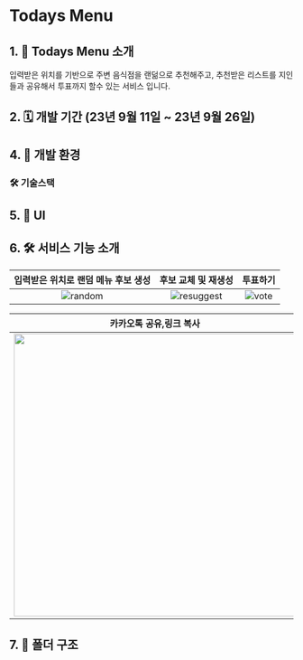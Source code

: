 # Todays Menu

## 1. 📱 Todays Menu 소개
입력받은 위치를 기반으로 주변 음식점을 랜덞으로 추천해주고, 추천받은 리스트를 지인들과 공유해서 투표까지 할수 있는 서비스 입니다.



## 2. 🗓️ 개발 기간 (23년 9월 11일 ~ 23년 9월 26일)

## 4. 🌳 개발 환경

### 🛠️ 기술스택

## 5. 🎨 UI

## 6. 🛠️ 서비스 기능 소개
|               입력받은 위치로 랜덤 메뉴 후보 생성            |                 후보 교체 및 재생성         | 투표하기 |
| :---------------------------------: | :---------------------------------: | :---------------------------------: |
| ![random](https://github.com/bringvotrevin/todays-menu-front/assets/81025416/3902bde0-3d48-49eb-a418-01b1ea5582c3) |  ![resuggest](https://github.com/bringvotrevin/todays-menu-front/assets/81025416/d6ce2b0f-2270-4155-aef3-30ce74176179) | ![vote](https://github.com/bringvotrevin/todays-menu-front/assets/81025416/83cdc5dd-fc73-48df-8aee-f48012267354) |


|          카카오톡 공유,링크 복사         |            링크 이동             |
| :---------------------------------: | :---------------------------------: |
| <img src="https://github.com/bringvotrevin/todays-menu-front/assets/81025416/69bacbf6-f2bb-44c7-becb-c5c67ac562a6" width="500"/> | <img src="https://github.com/bringvotrevin/todays-menu-front/assets/81025416/f310151a-61a9-4753-b557-94ea120f3c96" width="500"/> |


## 7. 📁 폴더 구조
